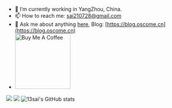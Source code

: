 
- 🔭 I’m currently working in YangZhou, China.
- 📫 How to reach me: sai210728@gmail.com
- 💬 Ask me about anything [here](https://github.com/13sai/13sai/issues), Blog: [https://blog.oscome.cn](https://blog.oscome.cn)
- <a href="https://blog.oscome.cn/images/qiniu/zan.png" target="_blank"><img src="https://cdn.buymeacoffee.com/buttons/v2/default-red.png" alt="Buy Me A Coffee" width="150" ></a>

![](http://github-profile-summary-cards.vercel.app/api/cards/profile-details?username=13sai&theme=github)
![](http://github-profile-summary-cards.vercel.app/api/cards/repos-per-language?username=13sai&theme=github)
![13sai's GitHub stats](http://github-profile-summary-cards.vercel.app/api/cards/stats?username=13sai&theme=github)

